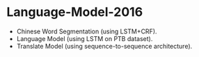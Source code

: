 # Language-Model-2016

* Chinese Word Segmentation (using LSTM+CRF).
* Language Model (using LSTM on PTB dataset).
* Translate Model (using sequence-to-sequence architecture).
